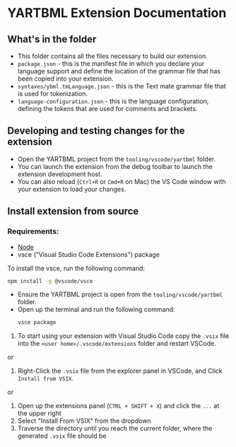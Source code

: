 # YARTBML Extension Documentation

## What's in the folder

- This folder contains all the files necessary to build our extension.
- `package.json` - this is the manifest file in which you declare your language support and define the location of the grammar file that has been copied into your extension.
- `syntaxes/ybml.tmLanguage.json` - this is the Text mate grammar file that is used for tokenization.
- `language-configuration.json` - this is the language configuration, defining the tokens that are used for comments and brackets.

## Developing and testing changes for the extension

- Open the YARTBML project from the `tooling/vscode/yartbml` folder.
- You can launch the extension from the debug toolbar to launch the extension development host.
- You can also reload (`Ctrl+R` or `Cmd+R` on Mac) the VS Code window with your extension to load your changes.

## Install extension from source

### Requirements:
- [Node](https://nodejs.org/en)
- vsce ("Visual Studio Code Extensions") package

To install the vsce, run the following command:
```sh
npm install -g @vscode/vsce
```

- Ensure the YARTBML project is open from the `tooling/vscode/yartbml` folder.
- Open up the terminal and run the following command:
    ```sh
    vsce package
    ```

1. To start using your extension with Visual Studio Code copy the `.vsix` file into the `<user home>/.vscode/extensions` folder and restart VSCode.

or

1. Right-Click the `.vsix` file from the explorer panel in VSCode, and Click `Install from VSIX`.

or

1. Open up the extensions panel (`CTRL + SHIFT + X`) and click the `...` at the upper right
2. Select "Install From VSIX" from the dropdown
3. Traverse the directory until you reach the current folder, where the generated `.vsix` file should be